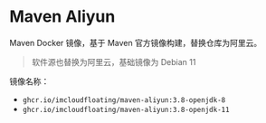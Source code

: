 # Maven Aliyun

Maven Docker 镜像，基于 Maven 官方镜像构建，替换仓库为阿里云。

> 软件源也替换为阿里云，基础镜像为 Debian 11

镜像名称：

- `ghcr.io/imcloudfloating/maven-aliyun:3.8-openjdk-8`
- `ghcr.io/imcloudfloating/maven-aliyun:3.8-openjdk-11`
